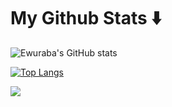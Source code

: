 # My Github Stats ⬇️

![Ewuraba's GitHub stats](https://ewuraba-github-stats.vercel.app/api?username=ewurabapotez&show_icons=true&theme=gruvbox&hide=stars,issues&count_private=true)

[![Top Langs](https://ewuraba-github-stats.vercel.app/api/top-langs/?username=ewurabapotez&langs_count=10&layout=compact)](https://github.com/ewurabapotez/my-github-stats)

![](https://komarev.com/ghpvc/?username=ewurabapotez&color=fe2c54&style=plastic&label=views+since+01/10/2023)


